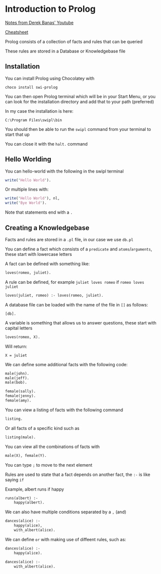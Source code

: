# Introduction to Prolog

[Notes from Derek Banas' Youtube](https://www.youtube.com/watch?v=SykxWpFwMGs)

[Cheatsheet](http://www.newthinktank.com/2015/08/learn-prolog-one-video/)

Prolog consists of a collection of facts and rules that can be queried

These rules are stored in a Database or Knowledgebase file

## Installation

You can install Prolog using Chocolatey with

```
choco install swi-prolog
```

You can then open Prolog terminal which will be in your Start Menu, or you can look for the installation directory and add that to your path (preferred)

In my case the installation is here:

```
C:\Program Files\swipl\bin
```

You should then be able to run the `swipl` command from your terminal to start that up

You can close it with the `halt.` command

## Hello Worlding

You can hello-world with the following in the swipl terminal

```pl
write('Hello World').
```

Or multiple lines with:

```pl
write('Hello World'), nl,
write('Bye World').
```

Note that statements end with a `.`

## Creating a Knowledgebase

Facts and rules are stored in a `.pl` file, in our case we use `db.pl`

You can define a fact which consists of a `predicate` and `atoms`/`arguments`, these start with lowercase letters

A fact can be defined with something like:

```pl
loves(romeo, juliet).
```

A rule can be defined, for example `juliet loves romeo` if `romeo loves juliet`

```pl
loves(juliet, romeo) :- loves(romeo, juliet).
```

A database file can be loaded with the name of the file in `[]` as follows:

```
[db].
```

A variable is something that allows us to answer questions, these start with capital letters

```pl
loves(romeo, X).
```

Will return:

```
X = juliet
```

We can define some additional facts with the following code:

```pl
male(john).
male(jeff).
male(bob).

female(sally).
female(jenny).
female(amy).
```

You can view a listing of facts with the following command

```pl
listing.
```

Or all facts of a specific kind such as

```pl
listing(male).
```

You can view all the combinations of facts with

```pl
male(X), female(Y).
```

You can type `;` to move to the next element

Rules are used to state that a fact depends on another fact, the `:-` is like saying `if`

Example, albert runs if happy

```pl
runs(albert) :-
    happy(albert).
```

We can also have multiple conditions separated by a `,` (and)

```pl
dances(alice) :-
    happy(alice),
    with_albert(alice).
```

We can define `or` with making use of diffeent rules, such as:

```pl
dances(alice) :-
    happy(alice).

dances(alice) :-
    with_albert(alice).
```

